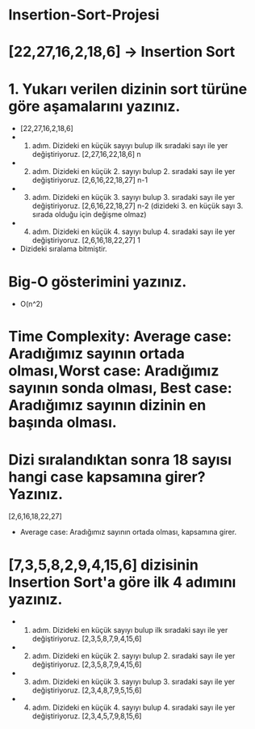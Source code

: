 # Insertion-Sort-Projesi 

#  [22,27,16,2,18,6] -> Insertion Sort
# 1. Yukarı verilen dizinin sort türüne göre aşamalarını yazınız.
- [22,27,16,2,18,6]
 - 1. adım. Dizideki en küçük sayıyı bulup ilk sıradaki sayı ile yer değiştiriyoruz.   [2,27,16,22,18,6] n 
 - 2. adım. Dizideki en küçük 2. sayıyı bulup 2. sıradaki sayı ile yer değiştiriyoruz. [2,6,16,22,18,27] n-1
 - 3. adım. Dizideki en küçük 3. sayıyı bulup 3. sıradaki sayı ile yer değiştiriyoruz. [2,6,16,22,18,27] n-2 (dizideki 3. en küçük sayı 3. sırada olduğu için değişme olmaz)
 - 4. adım. Dizideki en küçük 4. sayıyı bulup 4. sıradaki sayı ile yer değiştiriyoruz. [2,6,16,18,22,27] 1
 - Dizideki sıralama bitmiştir.
 
 # Big-O gösterimini yazınız.
 - O(n^2)
 
 # Time Complexity: Average case: Aradığımız sayının ortada olması,Worst case: Aradığımız sayının sonda olması, Best case: Aradığımız sayının dizinin en başında olması.
 # Dizi sıralandıktan sonra 18 sayısı hangi case kapsamına girer? Yazınız.
 [2,6,16,18,22,27]
 - Average case: Aradığımız sayının ortada olması, kapsamına girer.
 
 # [7,3,5,8,2,9,4,15,6] dizisinin Insertion Sort'a göre ilk 4 adımını yazınız.
 
 - 1. adım. Dizideki en küçük sayıyı bulup ilk sıradaki sayı ile yer değiştiriyoruz.    [2,3,5,8,7,9,4,15,6] 
 - 2. adım. Dizideki en küçük 2. sayıyı bulup 2. sıradaki sayı ile yer değiştiriyoruz.  [2,3,5,8,7,9,4,15,6]
 - 3. adım. Dizideki en küçük 3. sayıyı bulup 3. sıradaki sayı ile yer değiştiriyoruz.  [2,3,4,8,7,9,5,15,6]
 - 4. adım. Dizideki en küçük 4. sayıyı bulup 4. sıradaki sayı ile yer değiştiriyoruz.  [2,3,4,5,7,9,8,15,6]
